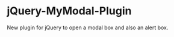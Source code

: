 jQuery-MyModal-Plugin
=====================

New plugin for jQuery to open a modal box and also an alert box. 
